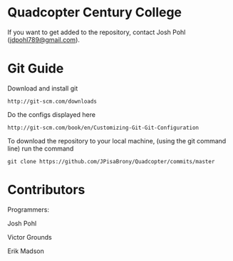 Quadcopter Century College
==========

If you want to get added to the repository, contact Josh Pohl (jdpohl789@gmail.com).

Git Guide
==========
Download and install git

	http://git-scm.com/downloads

Do the configs displayed here

	http://git-scm.com/book/en/Customizing-Git-Git-Configuration

To download the repository to your local machine, (using the git command line) run the command

	git clone https://github.com/JPisaBrony/Quadcopter/commits/master


Contributors
==========
Programmers:

Josh Pohl

Victor Grounds

Erik Madson
